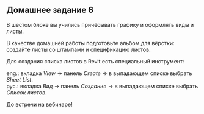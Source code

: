 ## Домашнее задание 6

В шестом блоке вы учились причёсывать графику и оформлять виды и листы.

В качестве домашней работы подготовьте альбом для вёрстки: создайте листы со штампами и спецификацию листов.

Для создания списка листов в Revit есть специальный инструмент:

eng.: вкладка _View_ → панель _Create_ → в выпадающем списке выбрать _Sheet List_.  
рус.: вкладка _Вид_ → панель _Создание_ → в выпадающем списке выбрать _Список листов_.

До встречи на вебинаре!